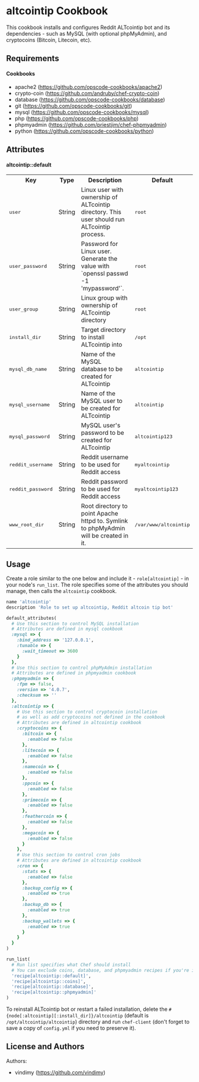 altcointip Cookbook
===================
This cookbook installs and configures Reddit ALTcointip bot and its dependencies - such as MySQL (with optional phpMyAdmin), and cryptocoins (Bitcoin, Litecoin, etc).

Requirements
------------

#### Cookbooks

  * apache2 (https://github.com/opscode-cookbooks/apache2)
  * crypto-coin (https://github.com/andruby/chef-crypto-coin)
  * database (https://github.com/opscode-cookbooks/database)
  * git (https://github.com/opscode-cookbooks/git)
  * mysql (https://github.com/opscode-cookbooks/mysql)
  * php (https://github.com/opscode-cookbooks/php)
  * phpmyadmin (https://github.com/priestjim/chef-phpmyadmin)
  * python (https://github.com/opscode-cookbooks/python)

Attributes
----------

#### altcointip::default

<table>
  <tr>
    <th>Key</th>
    <th>Type</th>
    <th>Description</th>
    <th>Default</th>
  </tr>
  <tr>
    <td><tt>user</tt></td>
    <td>String</td>
    <td>Linux user with ownership of ALTcointip directory. This user should run ALTcointip process.</td>
    <td><tt>root</tt></td>
  </tr>
  <tr>
    <td><tt>user_password</tt></td>
    <td>String</td>
    <td>Password for Linux user. Generate the value with `openssl passwd -1 'mypassword'`.</td>
    <td><tt>root</tt></td>
  </tr>
  <tr>
    <td><tt>user_group</tt></td>
    <td>String</td>
    <td>Linux group with ownership of ALTcointip directory</td>
    <td><tt>root</tt></td>
  </tr>
  <tr>
    <td><tt>install_dir</tt></td>
    <td>String</td>
    <td>Target directory to install ALTcointip into</td>
    <td><tt>/opt</tt></td>
  </tr>
  <tr>
    <td><tt>mysql_db_name</tt></td>
    <td>String</td>
    <td>Name of the MySQL database to be created for ALTcointip</td>
    <td><tt>altcointip</tt></td>
  </tr>
  <tr>
    <td><tt>mysql_username</tt></td>
    <td>String</td>
    <td>Name of the MySQL user to be created for ALTcointip</td>
    <td><tt>altcointip</tt></td>
  </tr>
  <tr>
    <td><tt>mysql_password</tt></td>
    <td>String</td>
    <td>MySQL user's password to be created for ALTcointip</td>
    <td><tt>altcointip123</tt></td>
  </tr>
  <tr>
    <td><tt>reddit_username</tt></td>
    <td>String</td>
    <td>Reddit username to be used for Reddit access</td>
    <td><tt>myaltcointip</tt></td>
  </tr>
  <tr>
    <td><tt>reddit_password</tt></td>
    <td>String</td>
    <td>Reddit password to be used for Reddit access</td>
    <td><tt>myaltcointip123</tt></td>
  </tr>
  <tr>
    <td><tt>www_root_dir</tt></td>
    <td>String</td>
    <td>Root directory to point Apache httpd to. Symlink to phpMyAdmin will be created in it.</td>
    <td><tt>/var/www/altcointip</tt></td>
  </tr>
</table>

Usage
-----

Create a role similar to the one below and include it - `role[altcointip]` - in your node's `run_list`. The role specifies some of the attributes you should manage, then calls the `altcointip` cookbook.

```ruby
name 'altcointip'
description 'Role to set up altcointip, Reddit altcoin tip bot'

default_attributes(
  # Use this section to control MySQL installation
  # Attributes are defined in mysql cookbook
  :mysql => {
    :bind_address => '127.0.0.1',
    :tunable => {
      :wait_timeout => 3600
    }
  },
  # Use this section to control phpMyAdmin installation
  # Attributes are defined in phpmyadmin cookbook
  :phpmyadmin => {
    :fpm => false,
    :version => '4.0.7',
    :checksum => ''
  },
  :altcointip => {
    # Use this section to control cryptocoin installation
    # as well as add cryptocoins not defined in the cookbook
    # Attributes are defined in altcointip cookbook
    :cryptocoins => {
      :bitcoin => {
        :enabled => false
      },
      :litecoin => {
        :enabled => false
      },
      :namecoin => {
        :enabled => false
      },
      :ppcoin => {
        :enabled => false
      },
      :primecoin => {
        :enabled => false
      },
      :feathercoin => {
        :enabled => false
      },
      :megacoin => {
        :enabled => false
      }
    },
    # Use this section to control cron jobs
    # Attributes are defined in altcointip cookbook
    :cron => {
      :stats => {
        :enabled => false
      },
      :backup_config => {
        :enabled => true
      },
      :backup_db => {
        :enabled => true
      },
      :backup_wallets => {
        :enabled => true
      }
    }
  }
)

run_list(
  # Run list specifies what Chef should install
  # You can exclude coins, database, and phpmyadmin recipes if you're installing these elsewhere
  'recipe[altcointip::default]',
  'recipe[altcointip::coins]',
  'recipe[altcointip::database]',
  'recipe[altcointip::phpmyadmin]'
)
```

To reinstall ALTcointip bot or restart a failed installation, delete the `#{node[:altcointip][:install_dir]}/altcointip` (default is `/opt/altcointip/altcointip`) directory and run `chef-client` (don't forget to save a copy of `config.yml` if you need to preserve it).

License and Authors
-------------------
Authors:

* vindimy (https://github.com/vindimy)
